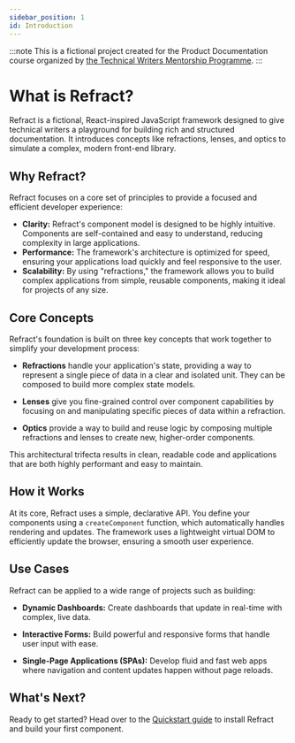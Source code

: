 ```yaml
---
sidebar_position: 1
id: Introduction
---
```

:::note 
This is a fictional project created for the Product Documentation course organized by [the Technical Writers Mentorship Programme](https://technicalwritingmp.com/).
:::

# What is Refract?

Refract is a fictional, React-inspired JavaScript framework designed to give technical writers a playground for building rich and structured documentation. It introduces concepts like refractions, lenses, and optics to simulate a complex, modern front-end library.

## Why Refract?

Refract focuses on a core set of principles to provide a focused and efficient developer experience:

- **Clarity:** Refract's component model is designed to be highly intuitive. Components are self-contained and easy to understand, reducing complexity in large applications.
- **Performance:** The framework's architecture is optimized for speed, ensuring your applications load quickly and feel responsive to the user.
- **Scalability:** By using "refractions," the framework allows you to build complex applications from simple, reusable components, making it ideal for projects of any size.

## Core Concepts

Refract's foundation is built on three key concepts that work together to simplify your development process:

- **Refractions** handle your application's state, providing a way to represent a single piece of data in a clear and isolated unit. They can be composed to build more complex state models.
- **Lenses** give you fine-grained control over component capabilities by focusing on and manipulating specific pieces of data within a refraction.

- **Optics** provide a way to build and reuse logic by composing multiple refractions and lenses to create new, higher-order components.

This architectural trifecta results in clean, readable code and applications that are both highly performant and easy to maintain.

## How it Works

At its core, Refract uses a simple, declarative API. You define your components using a `createComponent` function, which automatically handles rendering and updates. The framework uses a lightweight virtual DOM to efficiently update the browser, ensuring a smooth user experience.

## Use Cases

Refract can be applied to a wide range of projects such as building:

- **Dynamic Dashboards:** Create dashboards that update in real-time with complex, live data.

- **Interactive Forms:** Build powerful and responsive forms that handle user input with ease.

- **Single-Page Applications (SPAs):** Develop fluid and fast web apps where navigation and content updates happen without page reloads.

## What's Next?

Ready to get started? Head over to the [Quickstart guide](/docs/quickstart.md) to install Refract and build your first component.
